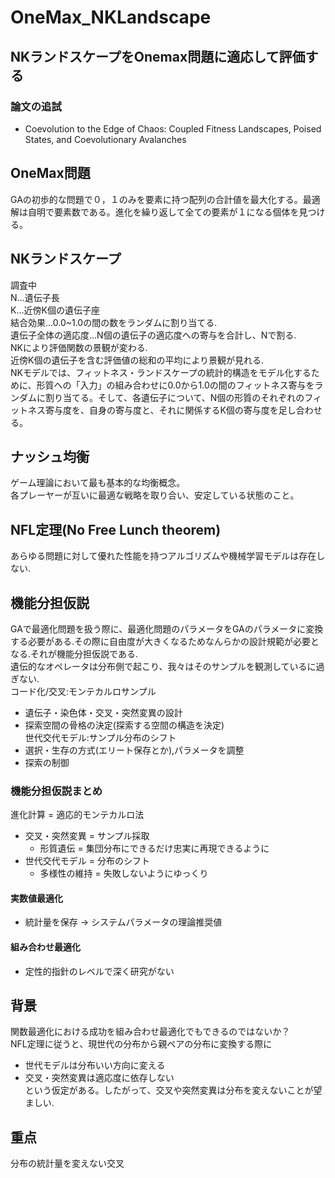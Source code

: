# OneMax_NKLandscape
## NKランドスケープをOnemax問題に適応して評価する 
### 論文の追試  
* Coevolution to the Edge of Chaos: Coupled Fitness Landscapes, Poised States, and Coevolutionary Avalanches  

## OneMax問題  
GAの初歩的な問題で０，１のみを要素に持つ配列の合計値を最大化する。最適解は自明で要素数である。進化を繰り返して全ての要素が１になる個体を見つける。  
 
## NKランドスケープ 
調査中  
N...遺伝子長  
K...近傍K個の遺伝子座  
結合効果...0.0~1.0の間の数をランダムに割り当てる.  
遺伝子全体の適応度...N個の遺伝子の適応度への寄与を合計し、Nで割る.  
NKにより評価関数の景観が変わる.  
近傍K個の遺伝子を含む評価値の総和の平均により景観が見れる.  
NKモデルでは、フィットネス・ランドスケープの統計的構造をモデル化するために、形質への「入力」の組み合わせに0.0から1.0の間のフィットネス寄与をランダムに割り当てる。そして、各遺伝子について、N個の形質のそれぞれのフィットネス寄与度を、自身の寄与度と、それに関係するK個の寄与度を足し合わせる。  

## ナッシュ均衡
ゲーム理論において最も基本的な均衡概念。  
各プレーヤーが互いに最適な戦略を取り合い、安定している状態のこと。  

## NFL定理(No Free Lunch theorem)
あらゆる問題に対して優れた性能を持つアルゴリズムや機械学習モデルは存在しない.  

## 機能分担仮説  
GAで最適化問題を扱う際に、最適化問題のパラメータをGAのパラメータに変換する必要がある.その際に自由度が大きくなるためなんらかの設計規範が必要となる.それが機能分担仮説である.  
遺伝的なオペレータは分布側で起こり、我々はそのサンプルを観測しているに過ぎない.  
コード化/交叉:モンテカルロサンプル  
* 遺伝子・染色体・交叉・突然変異の設計  
* 探索空間の骨格の決定(探索する空間の構造を決定)  
世代交代モデル:サンプル分布のシフト  
* 選択・生存の方式(エリート保存とか),パラメータを調整  
* 探索の制御　　
### 機能分担仮説まとめ
進化計算 = 適応的モンテカルロ法  
* 交叉・突然変異 = サンプル採取  
  * 形質遺伝 = 集団分布にできるだけ忠実に再現できるように  
* 世代交代モデル = 分布のシフト  
  * 多様性の維持 = 失敗しないようにゆっくり  
#### 実数値最適化
* 統計量を保存 -> システムパラメータの理論推奨値  
#### 組み合わせ最適化
* 定性的指針のレベルで深く研究がない  

## 背景
関数最適化における成功を組み合わせ最適化でもできるのではないか？  
NFL定理に従うと、現世代の分布から親ペアの分布に変換する際に  
* 世代モデルは分布いい方向に変える  
* 交叉・突然変異は適応度に依存しない  
という仮定がある。したがって、交叉や突然変異は分布を変えないことが望ましい.  

## 重点
分布の統計量を変えない交叉  